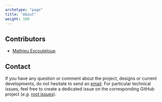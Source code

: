 ```yaml
---
archetype: "page"
title: "About"
weight: 100
---
```



## Contributors

- [Mathieu Escouteloup](/en/more/about/mathieu-escouteloup/)

## Contact

If you have any question or comment about the project, designs or current developments, do not hesitate to send an [email](mailto:mathieu.escouteloup@laas.fr).
For particular technical issues, feel free to create a dedicated issue on the corresponding GitHub project (*e.g.* [root issues](https://github.com/herd-ware/root/issues)).